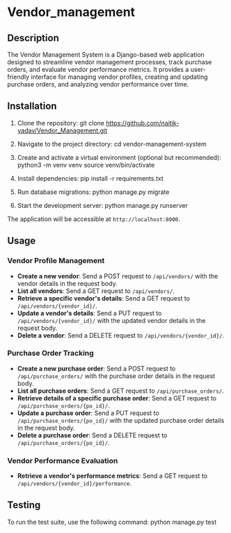 # Vendor_management

## Description

The Vendor Management System is a Django-based web application designed to streamline vendor management processes, track purchase orders, and evaluate vendor performance metrics. It provides a user-friendly interface for managing vendor profiles, creating and updating purchase orders, and analyzing vendor performance over time.

## Installation

1. Clone the repository:
git clone https://github.com/naitik-yadav/Vendor_Management.git

2. Navigate to the project directory:
cd vendor-management-system

3. Create and activate a virtual environment (optional but recommended):
python3 -m venv venv
source venv/bin/activate

4. Install dependencies:
pip install -r requirements.txt

5. Run database migrations:
python manage.py migrate

6. Start the development server:
python manage.py runserver

The application will be accessible at `http://localhost:8000`.

## Usage

### Vendor Profile Management

- **Create a new vendor**: Send a POST request to `/api/vendors/` with the vendor details in the request body.
- **List all vendors**: Send a GET request to `/api/vendors/`.
- **Retrieve a specific vendor's details**: Send a GET request to `/api/vendors/{vendor_id}/`.
- **Update a vendor's details**: Send a PUT request to `/api/vendors/{vendor_id}/` with the updated vendor details in the request body.
- **Delete a vendor**: Send a DELETE request to `/api/vendors/{vendor_id}/`.

### Purchase Order Tracking

- **Create a new purchase order**: Send a POST request to `/api/purchase_orders/` with the purchase order details in the request body.
- **List all purchase orders**: Send a GET request to `/api/purchase_orders/`.
- **Retrieve details of a specific purchase order**: Send a GET request to `/api/purchase_orders/{po_id}/`.
- **Update a purchase order**: Send a PUT request to `/api/purchase_orders/{po_id}/` with the updated purchase order details in the request body.
- **Delete a purchase order**: Send a DELETE request to `/api/purchase_orders/{po_id}/`.

### Vendor Performance Evaluation

- **Retrieve a vendor's performance metrics**: Send a GET request to `/api/vendors/{vendor_id}/performance`.

## Testing

To run the test suite, use the following command:
python manage.py test


